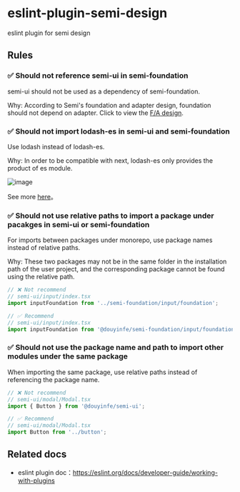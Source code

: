 # eslint-plugin-semi-design

eslint plugin for semi design

## Rules

### ✅ Should not reference semi-ui in semi-foundation

semi-ui should not be used as a dependency of semi-foundation.

Why: According to Semi's foundation and adapter design, foundation should not depend on adapter. Click to view the [F/A design](https://bytedance.feishu.cn/wiki/wikcnOVYexosCS1Rmvb5qCsWT1f).

### ✅ Should not import lodash-es in semi-ui and semi-foundation

Use lodash instead of lodash-es.

Why: In order to be compatible with next, lodash-es only provides the product of es module.

![image](https://user-images.githubusercontent.com/26477537/172051379-30b42f31-b677-43be-982f-1e8f5345cfc9.png)

See more [here](https://github.com/vercel/next.js/issues/2259)。

### ✅ Should not use relative paths to import a package under pacakges in semi-ui or semi-foundation

For imports between packages under monorepo, use package names instead of relative paths.

Why: These two packages may not be in the same folder in the installation path of the user project, and the corresponding package cannot be found using the relative path.

```javascript
// ❌ Not recommend
// semi-ui/input/index.tsx
import inputFoundation from '../semi-foundation/input/foundation';

// ✅ Recommend
// semi-ui/input/index.tsx
import inputFoundation from '@douyinfe/semi-foundation/input/foundation';
```

### ✅ Should not use the package name and path to import other modules under the same package
When importing the same package, use relative paths instead of referencing the package name.

```javascript
// ❌ Not recommend
// semi-ui/modal/Modal.tsx
import { Button } from '@douyinfe/semi-ui';

// ✅ Recommend
// semi-ui/modal/Modal.tsx
import Button from '../button';

```

## Related docs

- eslint plugin doc：https://eslint.org/docs/developer-guide/working-with-plugins
